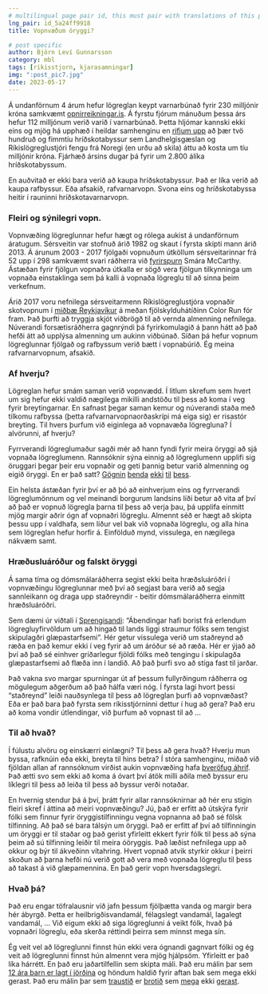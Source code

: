 ```yaml
---
# multilingual page pair id, this must pair with translations of this page. (This name must be unique)
lng_pair: id_5a24ff9918
title: Vopnvæðum öryggi?

# post specific
author: Björn Leví Gunnarsson
category: mbl
tags: [rikisstjorn, kjarasamningar]
img: ":post_pic7.jpg"
date: 2023-05-17
---
```


Á undanförnum 4 árum hefur lögreglan keypt varnarbúnað fyrir 230 milljónir króna samkvæmt [opnirreikningar.is](https://opnirreikningar.is). Á fyrstu fjórum mánuðum þessa árs hefur 112 milljónum verið varið í varnarbúnað. Þetta hljómar kannski ekki eins og mjög há upphæð í heildar samhenginu en [rifjum upp](https://heimildin.is/frett/vopnin-kvodd-hridskotabyssur-landhelgisgaeslunnar-/) að þær tvö hundruð og fimmtíu hríðskotabyssur sem Landhelgisgæslan og Ríkislögreglustjóri fengu frá Noregi (en urðu að skila) áttu að kosta um tíu milljónir króna. Fjárhæð ársins dugar þá fyrir um 2.800 álíka hríðskotabyssum. 

En auðvitað er ekki bara verið að kaupa hríðskotabyssur. Það er líka verið að kaupa rafbyssur. Eða afsakið, rafvarnarvopn. Svona eins og hríðskotabyssa heitir í rauninni hríðskotavarnarvopn. 

### Fleiri og sýnilegri vopn. 
Vopnvæðing lögreglunnar hefur hægt og rólega aukist á undanförnum áratugum. Sérsveitin var stofnuð árið 1982 og skaut í fyrsta skipti mann árið 2013. Á árunum 2003 - 2017 fjölgaði vopnuðum útköllum sérsveitarinnar frá 52 upp í 298 samkvæmt svari ráðherra við [fyrirspurn](https://www.althingi.is/altext/149/s/0483.html) Smára McCarthy. Ástæðan fyrir fjölgun vopnaðra útkalla er sögð vera fjölgun tilkynninga um vopnaða einstaklinga sem þá kalli á vopnaða lögreglu til að sinna þeim verkefnum.

Árið 2017 voru nefnilega sérsveitarmenn Ríkislögreglustjóra vopnaðir skotvopnum í [miðbæ Reykjavíkur](https://www.visir.is/g/20171497063d) á meðan fjölskylduhátíðinn Color Run fór fram. Það þurfti að tryggja skjót viðbrögð til að vernda almenning nefnilega. Núverandi forsætisráðherra gagnrýndi þá fyrirkomulagið á þann hátt að það hefði átt að upplýsa almenning um aukinn viðbúnað. Síðan þá hefur vopnum lögreglunnar fjölgað og rafbyssum verið bætt í vopnabúrið. Ég meina rafvarnarvopnum, afsakið.

### Af hverju?
Lögreglan hefur smám saman verið vopnvædd. Í litlum skrefum sem hvert um sig hefur ekki valdið nægilega mikilli andstöðu til þess að koma í veg fyrir breytingarnar. En safnast þegar saman kemur og núverandi staða með tilkomu rafbyssa (þetta rafvarnarvopnaorðaskrípi má eiga sig) er risastór breyting. Til hvers þurfum við eiginlega að vopnavæða lögregluna? Í alvörunni, af hverju?

Fyrrverandi lögreglumaður sagði mér að hann fyndi fyrir meira öryggi að sjá vopnaða lögreglumenn. Rannsóknir sýna einnig að lögreglumenn upplifi sig öruggari þegar þeir eru vopnaðir og geti þannig betur varið almenning og eigið öryggi. En er það satt? [Gögnin](https://dro.deakin.edu.au/ndownloader/files/36976951) [benda](https://www.tandfonline.com/doi/full/10.1080/13642987.2020.1811694) [ekki](https://academic.oup.com/policing/article-abstract/8/2/183/1508846) [til](https://www.pnas.org/doi/abs/10.1073/pnas.1805161115) [þess](https://journals.sagepub.com/doi/pdf/10.1177/1098611103258959).

Ein helsta ástæðan fyrir því er að þó að einhverjum eins og fyrrverandi lögreglumönnum og vel meinandi borgurum landsins líði betur að vita af því að það er vopnuð lögregla þarna til þess að verja þau, þá upplifa einmitt mjög margir aðrir ógn af vopnaðri lögreglu. Almennt séð er hægt að skipta þessu upp í valdhafa, sem líður vel bak við vopnaða lögreglu, og alla hina sem lögreglan hefur horfir á. Einfölduð mynd, vissulega, en nægilega nákvæm samt. 

### Hræðusluáróður og falskt öryggi
Á sama tíma og dómsmálaráðherra segist ekki beita hræðsluáróðri í vopnvæðingu lögreglunnar með því að segjast bara verið að segja sannleikann og draga upp staðreyndir - beitir dómsmálaráðherra einmitt hræðsluáróðri. 

Sem dæmi úr viðtali í [Sprengisandi](https://www.visir.is/g/20222325311d/ekki-hraedslu-a-rodur-heldur-stad-reyndir-segir-doms-mala-rad-herra): “Ábendingar hafi borist frá erlendum lögregluyfirvöldum um að hingað til lands liggi straumur fólks sem tengist skipulagðri glæpastarfsemi”. Hér getur vissulega verið um staðreynd að ræða en það kemur ekki í veg fyrir að um áróður sé að ræða. Hér er ýjað að því að það sé einhver gríðarlegur fjöldi fólks með tengingu í skipulagða glæpastarfsemi að flæða inn í landið. Að það þurfi svo að stíga fast til jarðar. 

Það vakna svo margar spurningar út af þessum fullyrðingum ráðherra og mögulegum aðgerðum að það hálfa væri nóg. Í fyrsta lagi hvort þessi “staðreynd” leiði nauðsynlega til þess að lögreglan þurfi að vopnvæðast? Eða er það bara það fyrsta sem ríkisstjórninni dettur í hug að gera? Það eru að koma vondir útlendingar, við þurfum að vopnast til að … 

### Til að hvað? 
Í fúlustu alvöru og einskærri einlægni? Til þess að gera hvað? Hverju mun byssa, rafknúin eða ekki, breyta til hins betra? Í stóra samhenginu, miðað við fjöldan allan af rannsóknum virðist aukin vopnvæðing hafa [þveröfug áhrif](https://soundcloud.com/science-vs/guns). Það ætti svo sem ekki að koma á óvart því átök milli aðila með byssur eru líklegri til þess að leiða til þess að byssur verði notaðar. 

En hvernig stendur þá á því, þrátt fyrir allar rannsóknirnar að hér eru stigin fleiri skref í áttina að meiri vopnvæðingu? Jú, það er erfitt að útskýra fyrir fólki sem finnur fyrir öryggistilfinningu vegna vopnanna að það sé fölsk tilfinning. Að það sé bara tálsýn um öryggi. Það er erfitt af því að tilfinningin um öryggi er til staðar og það gerist yfirleitt ekkert fyrir fólk til þess að sýna þeim að sú tilfinning leiðir til meira óöryggis. Það læðist nefnilega upp að okkur og býr til ákveðinn vítahring. Hvert vopnað atvik styrkir okkur í þeirri skoðun að þarna hefði nú verið gott að vera með vopnaða lögreglu til þess að takast á við glæpamennina. En það gerir vopn hversdagslegri.

### Hvað þá?
Það eru engar töfralausnir við jafn þessum fjölþætta vanda og margir bera hér ábyrgð. Þetta er heilbrigðisvandamál, félagslegt vandamál, lagalegt vandamál, … Við eigum ekki að siga lögreglunni á veikt fólk, hvað þá vopnaðri lögreglu, eða skerða réttindi þeirra sem minnst mega sín. 

Ég veit vel að lögreglunni finnst hún ekki vera ógnandi gagnvart fólki og ég veit að lögreglunni finnst hún almennt vera mjög hjálpsöm. Yfirleitt er það líka hárrétt. En það eru jaðartilfellin sem skipta máli. Það eru málin þar sem [12 ára barn er lagt í jörðina](https://www.dv.is/frettir/2022/09/24/sindri-snaer-var-adeins-12-ara-gamall-thegar-sersveitin-yfirbugadi-hann-fyrsta-skipti-eg-trudi-thvi-ekki-thegar-eg-sa-logreglumennina/) og höndum haldið fyrir aftan bak sem mega ekki gerast. Það eru málin þar sem [traustið](https://www.visir.is/g/2019191039854/logreglumadurinn-fletti-tolf-sinnum-upp-mali-sonar-sins-i-loke) er [brotið](https://www.ruv.is/frettir/innlent/vilja-ad-logreglan-vidurkenni-mistok) sem [mega](https://www.dv.is/frettir/2022/04/20/reidi-eftir-ad-sersveitin-tok-16-ara-dreng-misgripum-fyrir-strokufanga-svona-mistok-hefdu-varla-att-ser-stad-ef-strakurinn-vaeri-hvitur/) ekki [gerast](https://www.ruv.is/frettir/innlent/2022-04-21-skelfilegt-ad-thetta-hafi-gerst-i-annad-sinn).
